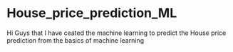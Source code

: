 # House_price_prediction_ML

Hi Guys that I have ceated the machine learning to predict the House price prediction from the basics of machine learning
